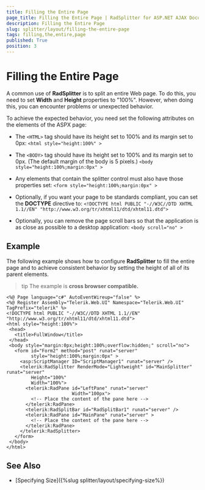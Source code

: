 ```yaml
---
title: Filling the Entire Page
page_title: Filling the Entire Page | RadSplitter for ASP.NET AJAX Documentation
description: Filling the Entire Page
slug: splitter/layout/filling-the-entire-page
tags: filling,the,entire,page
published: True
position: 3
---
```


# Filling the Entire Page

A common use of **RadSplitter** is to split an entire Web page. To do this, you need to set **Width** and **Height** properties to "100%". However, when doing this, you can encounter problems or unexpected behavior.

To achieve the expected behavior, you need set the following attributes on the elements of the ASPX page:

* The `<HTML>` tag should have its height set to 100% and its margin set to 0px: `<html style="height:100%" >`

* The `<BODY>` tag should have its height set to 100% and its margin set to 0px. (The default margin of the body is 5 pixels.) `<body style="height:100%;margin:0px" >`

* Any elements that contain the splitter control must also have those properties set: `<form style="height:100%;margin:0px" >`

* Optionally, if you want your page to be standards compliant, you can set the **DOCTYPE** directive to: `<!DOCTYPE html PUBLIC "-//W3C//DTD XHTML 1.1//EN" "http://www.w3.org/tr/xhtml11/dtd/xhtml11.dtd">`

* Optionally, you can remove the page scroll bars so that the application is as close as possible to a desktop application: `<body scroll="no" >`

## Example

The following example shows how to configure **RadSplitter** to fill the entire page and to achieve consistent behavior by setting the height of all of its parent elements.

>tip The example is **cross browser compatible.** 

````ASP.NET
<%@ Page language="c#" AutoEventWireup="false" %>
<%@ Register Assembly="Telerik.Web.UI" Namespace="Telerik.Web.UI" TagPrefix="telerik" %>
<!DOCTYPE html PUBLIC "-//W3C//DTD XHTML 1.1//EN" "http://www.w3.org/tr/xhtml11/dtd/xhtml11.dtd">
<html style="height:100%">  
 <head>
   <title>FullWindow</title>
 </head>
 <body style="margin:0px;height:100%;overflow:hidden;" scroll="no">  
   <form id="Form2" method="post" runat="server"
		 style="height:100%;margin:0px" >
	 <asp:ScriptManager ID="ScriptManager1" runat="server" />
	 <telerik:RadSplitter RenderMode="Lightweight" id="MainSplitter" runat="server"   
		 Height="100%"
		 Width="100%">
	   <telerik:RadPane id="LeftPane" runat="server"
						Width="100px">
		 <!-- Place the content of the pane here -->
	   </telerik:RadPane>
	   <telerik:RadSplitBar id="RadSplitBar1" runat="server" />
	   <telerik:RadPane id="MainPane" runat="server" >
		 <!-- Place the content of the pane here -->
	   </telerik:RadPane>
	 </telerik:RadSplitter>
   </form>
 </body>
</html> 		
````

## See Also

 * [Specifying Size]({%slug splitter/layout/specifying-size%})
